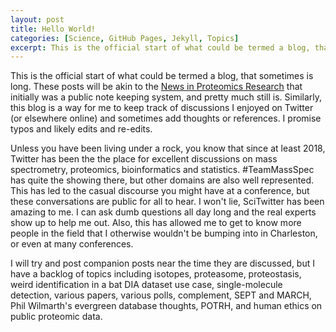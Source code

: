 ```yaml
---
layout: post
title: Hello World!
categories: [Science, GitHub Pages, Jekyll, Topics]
excerpt: This is the official start of what could be termed a blog, that sometimes is long.
---
```


This is the official start of what could be termed a blog, that sometimes is long. These posts will be akin to the [News in Proteomics Research](http://proteomicsnews.blogspot.com/) that initially was a public note keeping system, and pretty much still is. Similarly, this blog is a way for me to keep track of discussions I enjoyed on Twitter (or elsewhere online) and sometimes add thoughts or references. I promise typos and likely edits and re-edits.

Unless you have been living under a rock, you know that since at least 2018, Twitter has been the the place for excellent discussions on mass spectrometry, proteomics, bioinformatics and statistics. #TeamMassSpec has quite the showing there, but other domains are also well represented. This has led to the casual discourse you might have at a conference, but these conversations are public for all to hear. I won't lie, SciTwitter has been amazing to me. I can ask dumb questions all day long and the real experts show up to help me out. Also, this has allowed me to get to know more people in the field that I otherwise wouldn't be bumping into in Charleston, or even at many conferences.

I will try and post companion posts near the time they are discussed, but I have a backlog of topics including isotopes, proteasome, proteostasis, weird identification in a bat DIA dataset use case, single-molecule detection, various papers, various polls, complement, SEPT and MARCH, Phil Wilmarth's evergreen database thoughts, POTRH, and human ethics on public proteomic data.

&nbsp;  
&nbsp;  
&nbsp;  
